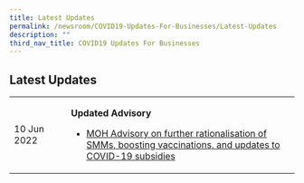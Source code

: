 ```yaml
---
title: Latest Updates
permalink: /newsroom/COVID19-Updates-For-Businesses/Latest-Updates
description: ""
third_nav_title: COVID19 Updates For Businesses
---
```

## Latest Updates

<table style="width:100%;">
 <tr>
	 <td style="width:20%;">
		 <p>10 Jun 2022</p>
	 </td>
	 <td>
		 <p><b>Updated Advisory</b>
		<ul>
<li><a href="https://www.moh.gov.sg/news-highlights/details/further-rationalisation-of-smms-boosting-vaccinations-and-updates-to-covid-19-subsidies">MOH Advisory on further rationalisation of SMMs, boosting vaccinations, and updates to COVID-19 subsidies</a></li>
		 </ul>
		 </p>
	 </td>
	</tr>
	
</table>
